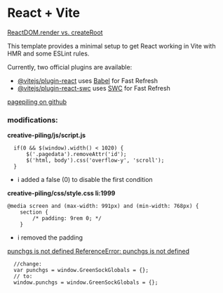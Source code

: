 # React + Vite

[ReactDOM.render vs. createRoot](https://thelonecoder.dev/javascript/react-js/reactdom-render-vs-createroot/)   

This template provides a minimal setup to get React working in Vite with HMR and some ESLint rules.

Currently, two official plugins are available:

- [@vitejs/plugin-react](https://github.com/vitejs/vite-plugin-react/blob/main/packages/plugin-react/README.md) uses [Babel](https://babeljs.io/) for Fast Refresh
- [@vitejs/plugin-react-swc](https://github.com/vitejs/vite-plugin-react-swc) uses [SWC](https://swc.rs/) for Fast Refresh


[pagepiling on github](https://github.com/alvarotrigo/pagePiling.js)

### modifications:

**creative-piling/js/script.js**
```
  if(0 && $(window).width() < 1020) {
      $('.pagedata').removeAttr('id');
      $('html, body').css('overflow-y', 'scroll');
  }
```
- i added a false (0) to disable the first condition

**creative-piling/css/style.css li:1999**
```
@media screen and (max-width: 991px) and (min-width: 768px) {
    section {
        /* padding: 9rem 0; */
    }
```
- i removed the padding

[punchgs is not defined ReferenceError: punchgs is not defined](https://stackoverflow.com/questions/49495784/integration-revolution-slider-with-webpack)    

```
  //change:
  var punchgs = window.GreenSockGlobals = {};
  // to:
  window.punchgs = window.GreenSockGlobals = {};
```
